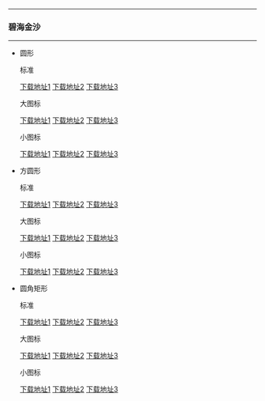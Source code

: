   ---

  ### 碧海金沙

  ---

  - 圆形 

    标准

    [下载地址1](https://github.com.cnpmjs.org/pzcn/emui-icons/releases/download/{ver}/LightWings_Round.hwt)    [下载地址2](https://emui.iconsx.tech/LightWings_Round.hwt)    [下载地址3](https://emui.netlify.app/LightWings_Round.hwt)
    
    大图标

    [下载地址1](https://github.com.cnpmjs.org/pzcn/emui-icons/releases/download/{ver}/LightWings_Round_Big.hwt)    [下载地址2](https://emui.iconsx.tech/LightWings_Round_Big.hwt)    [下载地址3](https://emui.netlify.app/LightWings_Round_Big.hwt)

    小图标

    [下载地址1](https://github.com.cnpmjs.org/pzcn/emui-icons/releases/download/{ver}/LightWings_Round_Small.hwt)    [下载地址2](https://emui.iconsx.tech/LightWings_Round_Small.hwt)    [下载地址3](https://emui.netlify.app/LightWings_Round_Small.hwt)

  - 方圆形 

    标准
    
    [下载地址1](https://github.com.cnpmjs.org/pzcn/emui-icons/releases/download/{ver}/LightWings_SquareCircle.hwt)    [下载地址2](https://emui.iconsx.tech/LightWings_SquareCircle.hwt)    [下载地址3](https://emui.netlify.app/LightWings_SquareCircle.hwt)

    大图标

    [下载地址1](https://github.com.cnpmjs.org/pzcn/emui-icons/releases/download/{ver}/LightWings_SquareCircle_Big.hwt)    [下载地址2](https://emui.iconsx.tech/LightWings_SquareCircle_Big.hwt)    [下载地址3](https://emui.netlify.app/LightWings_SquareCircle_Big.hwt)

    小图标

    [下载地址1](https://github.com.cnpmjs.org/pzcn/emui-icons/releases/download/{ver}/LightWings_SquareCircle_Small.hwt)    [下载地址2](https://emui.iconsx.tech/LightWings_SquareCircle_Small.hwt)    [下载地址3](https://emui.netlify.app/LightWings_SquareCircle_Small.hwt)

  - 圆角矩形 

    标准
    
    [下载地址1](https://github.com.cnpmjs.org/pzcn/emui-icons/releases/download/{ver}/LightWings_Rectangle.hwt)    [下载地址2](https://emui.iconsx.tech/LightWings_Rectangle.hwt)    [下载地址3](https://emui.netlify.app/LightWings_Rectangle.hwt)

    大图标

    [下载地址1](https://github.com.cnpmjs.org/pzcn/emui-icons/releases/download/{ver}/LightWings_Round.hwt)    [下载地址2](https://emui.iconsx.tech/LightWings_Rectangle_Big.hwt)    [下载地址3](https://emui.netlify.app/LightWings_Rectangle_Big.hwt)

    小图标

    [下载地址1](https://github.com.cnpmjs.org/pzcn/emui-icons/releases/download/{ver}/LightWings_Round.hwt)    [下载地址2](https://emui.iconsx.tech/LightWings_Rectangle_Small.hwt)    [下载地址3](https://emui.netlify.app/LightWings_Rectangle_Small.hwt)